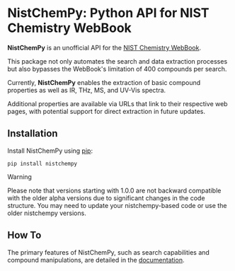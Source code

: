 # NistChemPy: Python API for NIST Chemistry WebBook

**NistChemPy** is an unofficial API for the [NIST Chemistry WebBook](https://webbook.nist.gov/).

This package not only automates the search and data extraction processes but also bypasses the WebBook's limitation of 400 compounds per search.

Currently, **NistChemPy** enables the extraction of basic compound properties as well as IR, THz, MS, and UV-Vis spectra.

Additional properties are available via URLs that link to their respective web pages, with potential support for direct extraction in future updates.


## Installation

Install NistChemPy using [pip](https://pypi.org/project/NistChemPy/):

```
pip install nistchempy
```

> [!WARNING]
> Please note that versions starting with 1.0.0 are not backward compatible with the older alpha versions due to significant changes in the code structure.
> You may need to update your nistchempy-based code or use the older nistchempy versions.


## How To

The primary features of NistChemPy, such as search capabilities and compound manipulations, are detailed in the [documentation](https://ivanchernyshov.github.io/NistChemPy/source/api.html).


